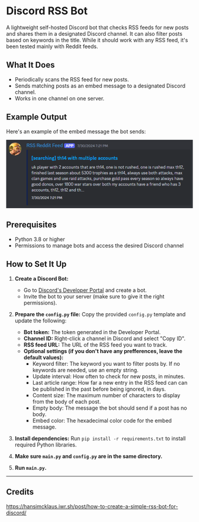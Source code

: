 # Discord RSS Bot
A lightweight self-hosted Discord bot that checks RSS feeds for new posts and shares them in a designated Discord channel. It can also filter posts based on keywords in the title. While it should work with any RSS feed, it's been tested mainly with Reddit feeds.

## What It Does
- Periodically scans the RSS feed for new posts.
- Sends matching posts as an embed message to a designated Discord channel.
- Works in one channel on one server.

## Example Output
Here's an example of the embed message the bot sends:

![Example Embed](https://github.com/alcor15v/rss_feed_bot/blob/main/example_embed.png?raw=true)

## Prerequisites
- Python 3.8 or higher
- Permissions to manage bots and access the desired Discord channel

## How to Set It Up
1. **Create a Discord Bot:**
    - Go to [Discord's Developer Portal](https://discord.com/developers/docs/intro) and create a bot.
    - Invite the bot to your server (make sure to give it the right permissions).

2. **Prepare the `config.py` file:** Copy the provided `config.py` template and update the following:
    - **Bot token:** The token generated in the Developer Portal.
    - **Channel ID:** Right-click a channel in Discord and select "Copy ID".
    - **RSS feed URL:** The URL of the RSS feed you want to track.
    - **Optional settings (if you don't have any prefferences, leave the default values):**
      - Keyword filter: The keyword you want to filter posts by. If no keywords are needed, use an empty string.
      - Update interval: How often to check for new posts, in minutes.
      - Last article range: How far a new entry in the RSS feed can can be published in the past before being ignored, in days.
      - Content size: The maximum number of characters to display from the body of each post.
      - Empty body: The message the bot should send if a post has no body.
      - Embed color: The hexadecimal color code for the embed message.

3. **Install dependencies:** Run `pip install -r requirements.txt` to install required Python libraries.

4. **Make sure `main.py` and `config.py` are in the same directory.**

5. **Run `main.py`.**

---

## Credits
https://hansimcklaus.iwr.sh/post/how-to-create-a-simple-rss-bot-for-discord/
